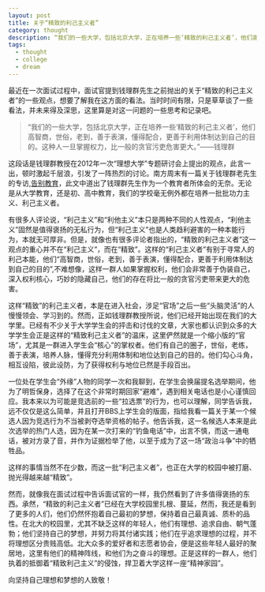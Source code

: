 ```yaml
---
layout: post
title: 关于“精致的利己主义者”
category: thought
description: “我们的一些大学，包括北京大学，正在培养一些‘精致的利己主义者’，他们高智商，世俗，老到，善于表演，懂得配合，更善于利用体制达到自己的目的。这种人一旦掌握权力，比一般的贪官污吏危害更大。”——钱理群
tags:
  - thought
  - college
  - dream
---
```


最近在一次面试过程中，面试官提到钱理群先生之前抛出的关于“精致的利己主义者”的一些观点，想要了解我在这方面的看法。当时时间有限，只是草草谈了一些看法，并未来得及深思，这里算是对这一问题的一些思考和记录吧。

> “我们的一些大学，包括北京大学，正在培养一些‘精致的利己主义者’，他们高智商，世俗，老到，善于表演，懂得配合，更善于利用体制达到自己的目的。这种人一旦掌握权力，比一般的贪官污吏危害更大。”——钱理群

这段话是钱理群教授在2012年一次“理想大学”专题研讨会上提出的观点，此言一出，顿时激起千层浪，引发了一阵热烈的讨论。南方周末有一篇关于钱理群老先生的专访,[告别教育](http://www.infzm.com/content/80765)，此文中道出了钱理群先生作为一个教育者所体会的无奈。无论是从大学教育，还是初、高中教育，我们的学校毫无例外都在培养一批批功力主义、利己主义者。

有很多人评论说，“利己主义”和“利他主义”本只是两种不同的人性观点，“利他主义”固然是值得褒扬的无私行为，但“利己主义”也是人类趋利避害的一种本能行为，本就无可厚非。但是，就像也有很多评论者指出的，“精致的利己主义者”这一观点的重心并不在“利己主义”，而在“精致”。这样的“利己主义者”有别于寻常人的利己本能，他们“高智商，世俗，老到，善于表演，懂得配合，更善于利用体制达到自己的目的”,不难想像，这样一群人如果掌握权利，他们会非常善于伪装自己，深入权利核心，巧妙的隐藏自己，他们的存在将比一般的贪官污吏带来更大的危害。

这样“精致”的利己主义者，本是在进入社会，涉足“官场”之后一些“头脑灵活”的人慢慢领会、学习到的。然而，正如钱理群教授所说，他们已经开始出现在我们的大学里。已经有不少关于大学学生会的抨击和讨伐的文章，大家也都认识到众多的大学学生会正是这样的“精致利己主义者”的温床，这里俨然就是一个缩小版的“官场”，尤其是一群进入学生会“核心”的掌权者。他们有自己的圈子，世俗，老练，善于表演，培养人脉，懂得充分利用体制和地位达到自己的目的。他们勾心斗角，相互设陷，彼此设防，为了获得权利与地位已然是手段百出。

一位处在学生会“外缘”人物的同学一次和我聊到，在学生会换届提名选举期间，他为了明哲保身，选择了在这个非常时期回家“避难”，遇到相关电话也是小心谨慎回应。我本来以为可能是竞选前的一些“拉选票”的行为，也可以理解，同学告诉我，远不仅仅是这么简单，并且打开BBS上学生会的版面，指给我看一篇关于某一个候选人因为竞选行为不当被剥夺选举资格的帖子。他告诉我，这一名候选人本来是此次选举的热门人选，因为在某一次打来的“钓鱼电话”中，出言不慎，而这一通电话，被对方录了音，并作为证据检举了他，以至于成为了这一场“政治斗争”中的牺牲品。

这样的事情当然不在少数，而这一批“利己主义者”，也正在大学的校园中被打磨、抛光得越来越“精致”。

然而，就像我在面试过程中告诉面试官的一样，我仍然看到了许多值得褒扬的东西。承然，“精致的利己主义者”已经在大学校园里扎根、蔓延，然而，我还是看到了更多的人们，他们仍然怀抱着自己最初的梦想，保持着自己最真诚、质朴的品性。在北大的校园里，尤其不缺乏这样的年轻人，他们有理想、追求自由、朝气蓬勃；他们坚持自己的梦想，并努力将其付诸实践；他们在乎追求理想的过程，并不将理想区分贵贱高低。北大众多的爱好者和志愿者协会，便是这些年轻人最好的聚居地，这里有他们的精神阵线，和他们为之奋斗的理想。正是这样的一群人，他们执着的抵御着“精致利己主义”的侵蚀，捍卫着大学这样一座“精神家园”。

向坚持自己理想和梦想的人致敬！
